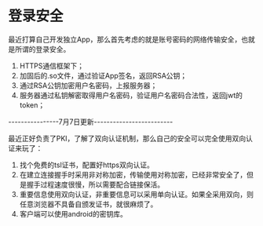 # 登录安全

最近打算自己开发独立App，那么首先考虑的就是账号密码的网络传输安全，也就是所谓的登录安全。
<!--more-->

1. HTTPS通信框架下；
2. 加固后的.so文件，通过验证App签名，返回RSA公钥；
3. 通过RSA公钥加密用户名密码，上报服务器；
4. 服务器通过私钥解密取得用户名密码，验证用户名密码合法性，返回jwt的token；

----------------7月7日更新-------------------------

最近正好负责了PKI，了解了双向认证机制，那么自己的安全可以完全使用双向认证来玩了：

1. 找个免费的tsl证书，配置好https双向认证。
2. 在建立连接握手时采用非对称加密，传输使用对称加密，已经非常安全了，但是握手过程速度很慢，所以需要配合链接保活。
3. 重要信息使用双向认证，非重要信息可以采用单向认证。如果全采用双向，则任意浏览器不具备自颁发证书，就很麻烦了。
4. 客户端可以使用android的密钥库。
